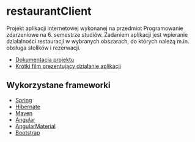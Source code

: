 # restaurantClient

Projekt aplikacji internetowej wykonanej na przedmiot Programowanie zdarzeniowe na 6. semestrze studiów.
Zadaniem aplikacji jest wpieranie działalności restauracji w wybranych obszarach, do których należą m.in. obsługa stolików i rezerwacji.

* [Dokumentacja projektu](https://studentwat-my.sharepoint.com/:b:/g/personal/adrian_sledziewski_student_wat_edu_pl/Eb6qSvJVtfpNi_SV2zGMTqYBOC8dQNx9xMqEQ7bhgKoS1Q?e=L5v6Tq)
* [Krótki film prezentujący działanie aplikacji](https://www.youtube.com/watch?v=Hhrp9sWjBTM&feature=youtu.be)

## Wykorzystane frameworki

* [Spring](https://spring.io/)
* [Hibernate](http://hibernate.org/)
* [Maven](https://maven.apache.org/)
* [Angular](https://angular.io/)
* [AngularMaterial](https://material.angular.io/)
* [Bootstrap](https://getbootstrap.com/)


